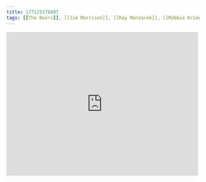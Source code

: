 ```yaml
---
title: 177125178807
tags: [[The Doors]], [[Jim Morrison]], [[Ray Manzarek]], [[Robbie Krieger]], [[John Densmore]]
---
```

<iframe allow="accelerometer; autoplay; clipboard-write; encrypted-media; gyroscope; picture-in-picture" allowfullscreen="" frameborder="0" height="375" id="youtube_iframe" src="https://www.youtube.com/embed/4ZQWr7cF0eY?feature=oembed&amp;enablejsapi=1&amp;origin=https://safe.txmblr.com&amp;wmode=opaque" width="500"></iframe>